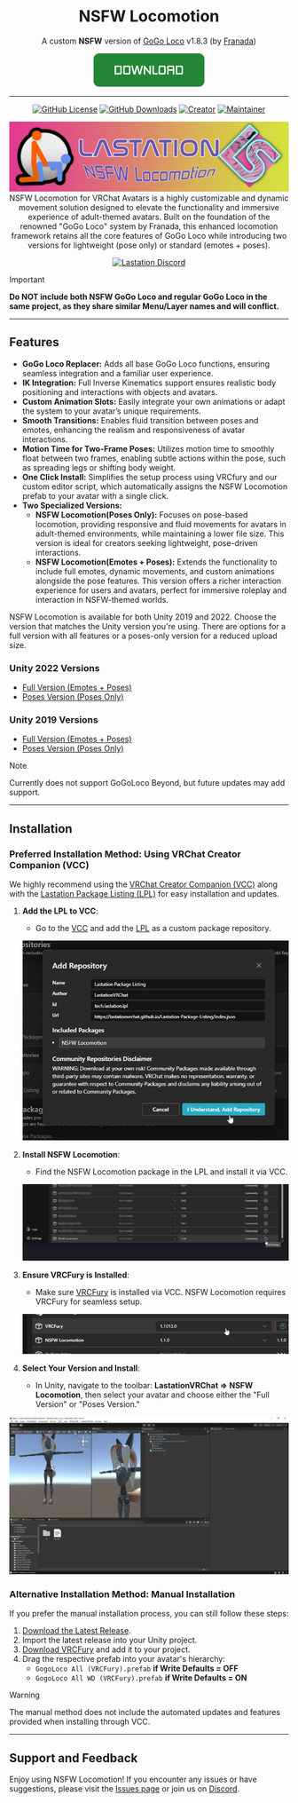 <div align="center">

# NSFW Locomotion

A custom **NSFW** version of [GoGo Loco](https://teeth-fetch-gdl.craft.me/CxY701Ne9Ng5Ev) v1.8.3 (by [Franada](https://twitter.com/franadaVRC))

[![Download Now](./media/Download_Button.png)](https://lastationvrchat.github.io/Lastation-Package-Listing/)

---------------------------------------

[![GitHub License](https://img.shields.io/github/license/LastationVRChat/NSFW-Locomotion?style=for-the-badge&labelColor=c92078&color=e33b92)](https://github.com/LastationVRChat/NSFW-Locomotion/blob/main/LICENSE)
[![GitHub Downloads](https://img.shields.io/github/downloads/LastationVRChat/NSFW-Locomotion/total?style=for-the-badge&labelColor=c92078&color=e33b92)](https://github.com/LastationVRChat/NSFW-Locomotion/releases/latest)
[![Creator](https://img.shields.io/badge/Created%20By-Drake-696969?style=for-the-badge&labelColor=c92078&color=e33b92)](https://vrchat.com/home/user/usr_415fe19c-5030-429a-a6af-2121e304010e)
[![Maintainer](https://img.shields.io/badge/Maintained%20By-KuryKat-696969?style=for-the-badge&labelColor=c92078&color=e33b92)](https://vrchat.com/home/user/usr_88edd638-41f7-4b86-81d2-425589e38828)

![NSFW Locomotion Banner](./media/NSFWLocomotionBanner.png)
NSFW Locomotion for VRChat Avatars is a highly customizable and dynamic movement solution designed to elevate the functionality and immersive experience of adult-themed avatars. Built on the foundation of the renowned "GoGo Loco" system by Franada, this enhanced locomotion framework retains all the core features of GoGo Loco while introducing two versions for lightweight (pose only) or standard (emotes + poses).


[![Lastation Discord](https://discord.com/api/guilds/979168103063765022/widget.png?style=banner2)](https://discord.gg/lastation)

</div>

> [!IMPORTANT]
> **Do NOT include both NSFW GoGo Loco and regular GoGo Loco in the same project, as they share similar Menu/Layer names and will conflict.**

---------------------------------------

## Features
- **GoGo Loco Replacer:** Adds all base GoGo Loco functions, ensuring seamless integration and a familiar user experience.
- **IK Integration:** Full Inverse Kinematics support ensures realistic body positioning and interactions with objects and avatars.
- **Custom Animation Slots:** Easily integrate your own animations or adapt the system to your avatar’s unique requirements.
- **Smooth Transitions:** Enables fluid transition between poses and emotes, enhancing the realism and responsiveness of avatar interactions.
- **Motion Time for Two-Frame Poses:** Utilizes motion time to smoothly float between two frames, enabling subtle actions within the pose, such as spreading legs or shifting body weight.
- **One Click Install:** Simplifies the setup process using VRCfury and our custom editor script, which automatically assigns the NSFW Locomotion prefab to your avatar with a single click.
- **Two Specialized Versions:** 
  - **NSFW Locomotion(Poses Only):** Focuses on pose-based locomotion, providing responsive and fluid movements for avatars in adult-themed environments, while maintaining a lower file size. This version is ideal for creators seeking lightweight, pose-driven interactions.
  - **NSFW Locomotion(Emotes + Poses):** Extends the functionality to include full emotes, dynamic movements, and custom animations alongside the pose features. This version offers a richer interaction experience for users and avatars, perfect for immersive roleplay and interaction in NSFW-themed worlds.

NSFW Locomotion is available for both Unity 2019 and 2022. Choose the version that matches the Unity version you're using. There are options for a full version with all features or a poses-only version for a reduced upload size.

### Unity 2022 Versions

- [Full Version (Emotes + Poses)](https://github.com/LastationVRChat/NSFW-Locomotion/tree/2022/full)
- [Poses Version (Poses Only)](https://github.com/LastationVRChat/NSFW-Locomotion/tree/2022/poses)

### Unity 2019 Versions

- [Full Version (Emotes + Poses)](https://github.com/LastationVRChat/NSFW-Locomotion/tree/2019/full)
- [Poses Version (Poses Only)](https://github.com/LastationVRChat/NSFW-Locomotion/tree/2019/poses)

> [!NOTE]
> Currently does not support GoGoLoco Beyond, but future updates may add support.

---------------------------------------

## Installation

### Preferred Installation Method: Using VRChat Creator Companion (VCC)

We highly recommend using the [VRChat Creator Companion (VCC)](https://vcc.docs.vrchat.com/) along with the [Lastation Package Listing (LPL)](https://lastationvrchat.github.io/Lastation-Package-Listing/) for easy installation and updates.

1. **Add the LPL to VCC**:
   - Go to the [VCC](https://vcc.docs.vrchat.com/) and add the [LPL](https://lastationvrchat.github.io/Lastation-Package-Listing/) as a custom package repository.

   ![LPL Added to VCC](./media/LPLonVCC.png)

2. **Install NSFW Locomotion**:
   - Find the NSFW Locomotion package in the LPL and install it via VCC.

   ![NSFW Locomotion Package Installed](./media/NSFWLocoOnVCC.png)

3. **Ensure VRCFury is Installed**:
   - Make sure [VRCFury](https://vrcfury.com/download/) is installed via VCC. NSFW Locomotion requires VRCFury for seamless setup.

   ![VRCFury Installed](./media/VRCFuryOnVCC.png)

4. **Select Your Version and Install**:
   - In Unity, navigate to the toolbar: **LastationVRChat => NSFW Locomotion**, then select your avatar and choose either the "Full Version" or "Poses Version."

  ![Installing Prefab](./media/InstallingNSFWPrefabs.gif)

### Alternative Installation Method: Manual Installation

If you prefer the manual installation process, you can still follow these steps:

1. [Download the Latest Release](https://github.com/LastationVRChat/NSFW-Locomotion/releases/latest).
2. Import the latest release into your Unity project.
3. [Download VRCFury](https://vrcfury.com/download) and add it to your project.
4. Drag the respective prefab into your avatar's hierarchy:
   - `GogoLoco All (VRCFury).prefab` **if Write Defaults = OFF**
   - `GogoLoco All WD (VRCFury).prefab` **if Write Defaults = ON**

> [!WARNING]
> The manual method does not include the automated updates and features provided when installing through VCC.

---------------------------------------

## Support and Feedback

Enjoy using NSFW Locomotion! If you encounter any issues or have suggestions, please visit the [Issues page](https://github.com/LastationVRChat/NSFW-Locomotion/issues) or join us on [Discord](https://discord.gg/lastation).
